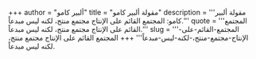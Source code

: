 +++
author = "ألبير كامو"
title = "مقولة ألبير كامو"
description = '''مقولة ألبير كامو: المجتمع القائم على الإنتاج مجتمع منتج، لكنه ليس مبدعاً.'''
quote = '''المجتمع القائم على الإنتاج مجتمع منتج، لكنه ليس مبدعاً.'''
slug = '''المجتمع-القائم-على-الإنتاج-مجتمع-منتج،-لكنه-ليس-مبدعاً'''
+++
المجتمع القائم على الإنتاج مجتمع منتج، لكنه ليس مبدعاً.
